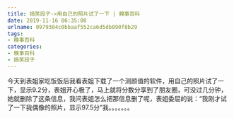```yaml
---
title: 搞笑段子->用自己的照片试了一下 | 糗事百科
date: 2019-11-16 06:35:00
urlname: 0979304c0bbaaf552ca6d5db090f8b29
tags: 
- 糗事百科
categories:
- 糗事百科
- 搞笑段子
---
```

今天到表姐家吃饭饭后我看表姐下载了一个测颜值的软件，用自己的照片试了一下，显示9.2分，表姐开心极了，马上就将分数分享到了朋友圈，可没过几分钟，她就删除了这条信息，我问表姐怎么把那信息删了呢，表姐委屈的说：“我刚才试了一下我偶像的照片，显示97.5分”我。。。。。。。


